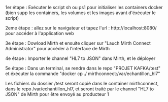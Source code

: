 1er étape : Exécuter le script sh ou ps1 pour initialiser les containers docker (bien supp les containers, les volumes et les images avant d'éxécuter le script)

2eme étape : allez sur le navigateur et tapez l'url : http://localhost:8080/ pour accéder à l'application web

3e étape : Dowload Mirth et ensuite cliquer sur "Lauch Mirth Connect Administrator" pour accéder à l'interface de Mirth

4e étape : Importer le channel "HL7 to JSON" dans Mirth, et le déployer

5e étape : Dans un terminal, se rendre dans le repo "PROJET KAFKA/test" et éxécuter la commande 
"docker cp ./ mirthconnect:/var/echantillon_hl7"

Les fichiers du dossier /test seront copié dans le container mirthconnect, dans le repo /var/echantillon_hl7, et seront traité par le channel "HL7 to JSON" de Mirth pour être envoyé au producteur 1